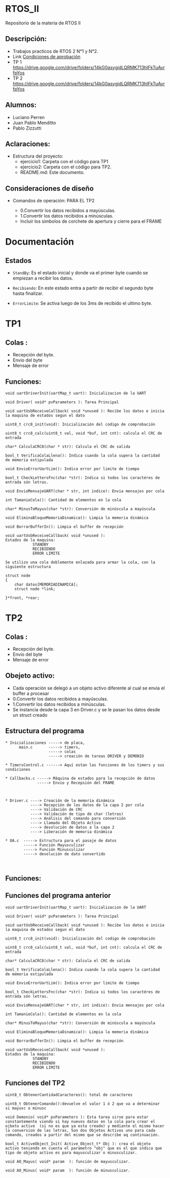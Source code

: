 # RTOS_II
Repositorio de la materia de RTOS II

## Descripción:
- Trabajos practicos de RTOS 2 N°1 y N°2.
- Link [Condiciones de aprobación]( https://github.com/pablozizzutti/RTOS_II/blob/master/RTOS%202%20-%20Condici%C3%B3n%20de%20aprobaci%C3%B3n.pdf )
- TP 1 https://drive.google.com/drive/folders/14kG0asygjdLQRMK713hIFkTuAyrfpYos
- TP 2 https://drive.google.com/drive/folders/14kG0asygjdLQRMK713hIFkTuAyrfpYos

## Alumnos:
 *  Luciano Perren
 *  Juan Pablo Menditto
 *  Pablo Zizzutti

## Aclaraciones:

- Estructura del proyecto:
  - ejercicio1: Carpeta con el código para TP1
  - ejercicio2: Carpeta con el código para TP2.
  - README.md: Este documento.

## Consideraciones de diseño
- Comandos de operación: PARA EL TP2

  - 0.Convertir los datos recibidos a mayúsculas.
  - 1.Convertir los datos recibidos a minúsculas.
  - Incluir los simbolos de corchete de apertura y cierre para el FRAME

# Documentación

## Estados

- ```StandBy```: Es el estado inicial y donde va el primer byte cuando se empiezan a recibir los datos.

- ```Recibiendo```: En este estado entra a partir de recibir el segundo byte hasta finalizar.

- ```ErrorLimite```: Se activa luego de los 3ms de recibido el ultimo byte.



# TP1
## Colas :
- Recepción del byte.
- Envio del byte
- Mensaje de error

## Funciones:
```
void uartDriverInit(uartMap_t uart): Inicializacion de la UART
```
```
void Driver( void* pvParameters ): Tarea Principal
```
```
void uartUsbReceiveCallback( void *unused ): Recibe los datos e inicia la maquina de estados segun el dato
```
```
uint8_t crc8_init(void): Inicialización del codigo de comprobación
```
```
uint8_t crc8_calc(uint8_t val, void *buf, int cnt): calcula el CRC de entrada
```
```
char* CalculaCRC8(char * str): Calcula el CRC de salida
```
```
bool_t VerificaColaLlena(): Indica cuando la cola supera la cantidad de memoria estipulada
```
```
void EnvioErrorUartLim(): Indica error por limite de tiempo
```
```
bool_t CheckLettersFnc(char *str): Indica si todos los caractéres de entrada són letras.
```
```
void EnvioMensajeUART(char * str, int indice): Envia mensajes por cola
```
```
int TamanioCola(): Cantidad de elementos en la cola
```
```
char* MinusToMayus(char *str): Conversión de minúscula a mayúscula
```
```
void EliminaBloqueMemoriaDinamica(): Limpia la memoria dinámica
```
```
void BorrarBufferIn(): Limpia el buffer de recepción
```



```
void uartUsbReceiveCallback( void *unused ):
Estados de la maquina:
            STANDBY
            RECIBIENDO
            ERROR LIMITE

```



```
Se utilizo una cola doblemente enlazada para armar la cola, con la siguiente estructura

struct node
{
    char datos[MEMORIADINAMICA];
    struct node *link;

}*front, *rear;
```



# TP2
## Colas :
- Recepción del byte.
- Envio del byte
- Mensaje de error

## Obejeto activo:
- Cada operación se delegó a un objeto activo diferente al cual se envia el buffer a procesar
- 0.Convertir los datos recibidos a mayúsculas.
- 1.Convertir los datos recibidos a minúsculas.
- Se instancia desde la capa 3 en Driver.c y se le pasan los datos desde un struct creado




## Estructura del programa

```
* Inicializaciones -----> de placa, 
      main.c       -----> timers, 
                   -----> colas 
                   -----> creación de tareas DRIVER y DEMONIO

* TimersControl.c ------> Aquí estan las funciones de los timers y sus condiciones 

* Callbacks.c -----> Máquina de estados para la recepción de datos
              -----> Envio y Recepsión del FRAME
                


* Driver.c ----> Creación de la memoria dinámica
           ----> Recepción de los datos de la capa 2 por cola
           ----> Validación de CRC
           ----> Validación de tipo de char (letras)
           ----> Análisis del comando para conversión
           ----> Llamado del Objeto Activo
           ----> devolución de datos a la capa 2
           ----> Liberación de memoria dinámica

* OA.c  -----> Estructura para el pasaje de datos 
        -----> Función Mayusculizar
        -----> Función Minusculizar
        -----> devolución de dato convertido



```
## Funciones:


## Funciones del programa anterior

```
void uartDriverInit(uartMap_t uart): Inicializacion de la UART
```
```
void Driver( void* pvParameters ): Tarea Principal
```
```
void uartUsbReceiveCallback( void *unused ): Recibe los datos e inicia la maquina de estados segun el dato
```
```
uint8_t crc8_init(void): Inicialización del codigo de comprobación
```
```
uint8_t crc8_calc(uint8_t val, void *buf, int cnt): calcula el CRC de entrada
```
```
char* CalculaCRC8(char * str): Calcula el CRC de salida
```
```
bool_t VerificaColaLlena(): Indica cuando la cola supera la cantidad de memoria estipulada
```
```
void EnvioErrorUartLim(): Indica error por limite de tiempo
```
```
bool_t CheckLettersFnc(char *str): Indica si todos los caractéres de entrada són letras.
```
```
void EnvioMensajeUART(char * str, int indice): Envia mensajes por cola
```
```
int TamanioCola(): Cantidad de elementos en la cola
```
```
char* MinusToMayus(char *str): Conversión de minúscula a mayúscula
```
```
void EliminaBloqueMemoriaDinamica(): Limpia la memoria dinámica
```
```
void BorrarBufferIn(): Limpia el buffer de recepción
```
```
void uartUsbReceiveCallback( void *unused ):
Estados de la maquina:
            STANDBY
            RECIBIENDO
            ERROR LIMITE

```

## Funciones del TP2



```
uint8_t ObtenerCantidadCaracteres(): total de caracteres
```
```
uint8_t ObtenerComando():devuelve el valor 1 ó 2 que va a determinar si mayusc o minusc
```
```
void Demonio( void* pvParameters ): Esta tarea sirve para estar constantemente viendo si hay nuevos datos en la cola para crear el ojbeto activo  (si no es que ya esta creado) y mediante el mismo hacer la conversion de las letras, Son dos Objetos Activos uno para cada comando, creados a partir del mismo que se describe aq continuación.
```
```
bool_t ActiveObject_Init( Active_Object_t* Obj ): crea el objeto activo teniendo en cuenta el parametro "obj" que es el que indica que tipo de objeto activo es para mayusculizar o minusculizar.
```
```
void AO_Mayus( void* param  ): función de mayusculizar.
```
```
void AO_Minus( void* param  ): función de minusculizar.
```





